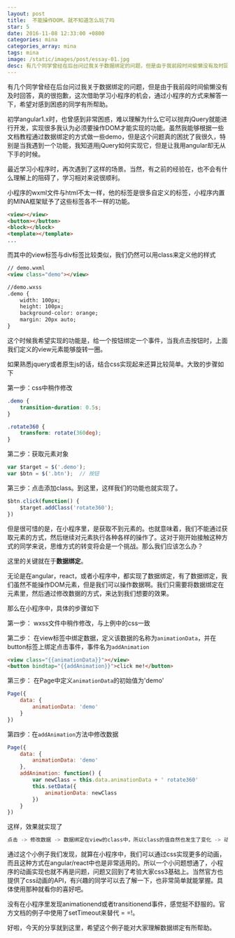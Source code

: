 ```yaml
---
layout: post
title:  不能操作DOM，就不知道怎么玩了吗
star: 5
date: 2016-11-08 12:33:00 +0800
categories: mina
categories_array: mina
tags: mina
image: /static/images/post/essay-01.jpg
desc: 有几个同学曾经在后台问过我关于数据绑定的问题，但是由于我前段时间偷懒没有及时回答，真的很抱歉，这次借助学习小程序的机会，通过小程序的方式来解答一下，希望对感到困惑的同学有所帮助。
---
```


有几个同学曾经在后台问过我关于数据绑定的问题，但是由于我前段时间偷懒没有及时回答，真的很抱歉，这次借助学习小程序的机会，通过小程序的方式来解答一下，希望对感到困惑的同学有所帮助。

初学angular1.x时，也曾感到非常困惑，难以理解为什么它可以抛弃jQuery就能进行开发，实现很多我认为必须要操作DOM才能实现的功能。虽然我能够根据一些文档教程通过数据绑定的方式做一些demo，但是这个问题真的困扰了我很久，特别是当我遇到一个功能，我知道用jQuery如何实现它，但是让我用angular却无从下手的时候。

最近学习小程序时，再次遇到了这样的场景。当然，有之前的经验在，也不会有什么理解上的阻碍了，学习相对来说很顺利。

小程序的wxml文件与html不太一样，他的标签是很多自定义的标签，小程序内置的MINA框架赋予了这些标签各不一样的功能。

```html
<view></view>
<button></button>
<block></block>
<template></template>
...
```

而其中的view标签与div标签比较类似，我们仍然可以用class来定义他的样式

```html
// demo.wxml
<view class="demo"></view>

//demo.wxss
.demo {
    width: 100px;
    height: 100px;
    background-color: orange;
    margin: 20px auto;
}
```
这个时候我希望实现的功能是，给一个按钮绑定一个事件，当我点击按钮时，上面我们定义的view元素能够旋转一圈。

如果熟悉jquery或者原生js的话，结合css实现起来还算比较简单。大致的步骤如下

第一步：css中稍作修改

```css
.demo {
    transition-duration: 0.5s;
}

.rotate360 {
    transform: rotate(360deg);
}
```

第二步：获取元素对象

```js
var $target = $('.demo');
var $btn = $('.btn');  // 按钮
```

第三步：点击添加class。到这里，这样我们的功能也就实现了。

```js
$btn.click(function() {
    $target.addClass('rotate360');
})
```

但是很可惜的是，在小程序里，是获取不到元素的。也就意味着，我们不能通过获取元素的方式，然后继续对元素执行各种各样的操作了。这对于刚开始接触这种方式的同学来说，思维方式的转变将会是一个挑战。那么我们应该怎么办？

这里的关键就在于**数据绑定**。

无论是在angular，react，或者小程序中，都实现了数据绑定，有了数据绑定，我们虽然不能操作DOM元素，但是我们可以操作数据啊。我们只需要将数据绑定在元素里，然后通过修改数据的方式，来达到我们想要的效果。

那么在小程序中，具体的步骤如下

第一步： wxss文件中稍作修改，与上例中的css一致

第二步： 在view标签中绑定数据，定义该数据的名称为`animationData`，并在button标签上绑定点击事件，事件名为`addAnimation`

```html
<view class="{{animationData}}"></view>
<button bindtap="{{addAnimation}}">click me!</button>
```

第三步： 在Page中定义`animationData`的初始值为'demo'

```js
Page({
    data: {
        animationData: 'demo'
    }
})
```

第四步：在`addAnimation`方法中修改数据

```js
Page({
    data: {
        animationData: 'demo'
    },
    addAnimation: function() {
        var newClass = this.data.animationData + ' rotate360'
        this.setData({
            animationData: newClass
        })
    }
})
```

这样，效果就实现了

```js
点击 -> 修改数据 -> 数据绑定在view的class中，所以class的值自然也发生了变化 -> 动画效果得到实现
```

通过这个小例子我们发现，就算在小程序中，我们可以通过css实现更多的动画，而且这种方式在angular/react中也是非常适用的。所以一个小问题想通了，小程序的动画实现也就不再是问题，问题又回到了考验大家css3基础上。当然官方也提供了css动画的API，有兴趣的同学可以去了解一下，也非常简单就能掌握。具体使用那种就看你的喜好吧。

没有在小程序里发现animationend或者transitionend事件，感觉挺不舒服的。官方文档的例子中使用了setTimeout来替代 = =!。

好啦，今天的分享就到这里，希望这个例子能对大家理解数据绑定有所帮助。
